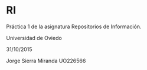 # RI
Práctica 1 de la asignatura Repositorios de Información.

Universidad de Oviedo

31/10/2015

Jorge Sierra Miranda
UO226566
